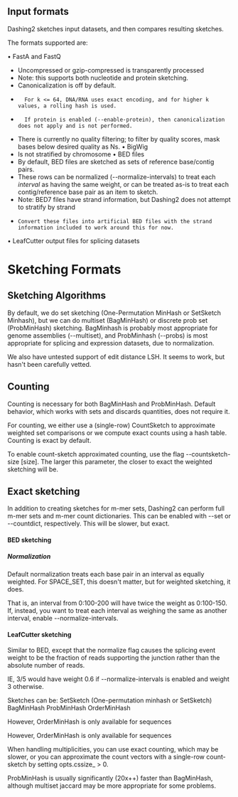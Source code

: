 ## Input formats

Dashing2 sketches input datasets, and then compares resulting sketches.

The formats supported are:

• FastA and FastQ
  - Uncompressed or gzip-compressed is transparently processed
  - Note: this supports both nucleotide and protein sketching.
  - Canonicalization is off by default.
  -       For k <= 64, DNA/RNA uses exact encoding, and for higher k values, a rolling hash is used.
  -       If protein is enabled (--enable-protein), then canonicalization does not apply and is not performed.
  - There is currently no quality filtering; to filter by quality scores, mask bases below desired quality as Ns.
• BigWig
  - Is not stratified by chromosome
• BED files
  -  By default, BED files are sketched as sets of reference base/contig pairs.
  -  These rows can be normalized (--normalize-intervals) to treat each *interval* as having the same weight,
     or can be treated as-is to treat each contig/reference base pair as an item to sketch.
  - Note: BED7 files have strand information, but Dashing2 does not attempt to stratify by strand
  -     Convert these files into artificial BED files with the strand information included to work around this for now.
• LeafCutter output files for splicing datasets

# Sketching Formats
## Sketching Algorithms
By default, we do set sketching (One-Permutation MinHash or SetSketch Minhash), but we can do multiset (BagMinHash) or discrete prob set (ProbMinHash) sketching.
BagMinhash is probably most appropriate for genome assemblies (--multiset), and ProbMinhash (--probs) is most appropriate for splicing and expression datasets, due to normalization.

We also have untested support of edit distance LSH. It seems to work, but hasn't been carefully vetted.

## Counting
Counting is necessary for both BagMinHash and ProbMinHash. Default behavior, which works with sets and discards quantities, does not require it.

For counting, we either use a (single-row) CountSketch to approximate weighted set comparisons or we compute exact counts using a hash table.
Counting is exact by default.

To enable count-sketch approximated counting, use the flag --countsketch-size [size]. The larger this parameter, the closer to exact the weighted sketching will be.

## Exact sketching
In addition to creating sketches for m-mer sets, Dashing2 can perform full m-mer sets and m-mer count dictionaries.
This can be enabled with --set or --countdict, respectively. This will be slower, but exact.


#### BED sketching
##### Normalization
Default normalization treats each base pair in an interval as equally weighted. For SPACE\_SET, this doesn't matter, but for weighted sketching, it does.

That is, an interval from 0:100-200 will have twice the weight as 0:100-150. If, instead, you want to treat each interval as weighing the same as another interval, enable --normalize-intervals.


#### LeafCutter sketching
Similar to BED, except that the normalize flag causes the splicing event weight to be the fraction of reads supporting the junction rather than the absolute number  of reads.

IE, 3/5 would have weight 0.6 if --normalize-intervals is enabled and weight 3 otherwise.


Sketches can be:
    SetSketch (One-permutation minhash or SetSketch)
    BagMinHash
    ProbMinHash
    OrderMinHash

However, OrderMinHash is only available for sequences

However, OrderMinHash is only available for sequences

When handling multiplicities, you can use exact counting, which may be slower, or you can approximate the count vectors with a single-row count-sketch
by setting opts.cssize\_ > 0.

ProbMinHash is usually significantly (20x++) faster than BagMinHash, although multiset jaccard may be more appropriate for some problems.

